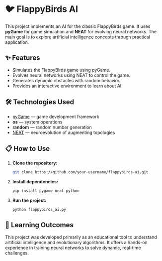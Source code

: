 # 🐦 FlappyBirds AI

This project implements an AI for the classic FlappyBirds game. It uses **pyGame** for game simulation and **NEAT** for evolving neural networks. The main goal is to explore artificial intelligence concepts through practical application.

## ✨ Features

- Simulates the FlappyBirds game using pyGame.
- Evolves neural networks using NEAT to control the game.
- Generates dynamic obstacles with random behavior.
- Provides an interactive environment to learn about AI.

## 🛠 Technologies Used

- [pyGame](https://www.pygame.org/) — game development framework
- **os** — system operations
- **random** — random number generation
- [NEAT](https://neat-python.readthedocs.io/) — neuroevolution of augmenting topologies

## 📋 How to Use

1. **Clone the repository:**

   ```bash
   git clone https://github.com/your-username/flappybirds-ai.git
   ```

2. **Install dependencies:**

   ```bash
   pip install pygame neat-python
   ```

3. **Run the project:**

   ```bash
   python flappybirds_ai.py
   ```

## 🎯 Learning Outcomes

This project was developed primarily as an educational tool to understand artificial intelligence and evolutionary algorithms. It offers a hands-on experience in training neural networks to solve dynamic, real-time challenges.


